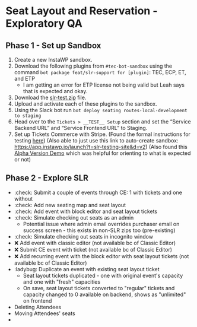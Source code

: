 # Seat Layout and Reservation - Exploratory QA 

## Phase 1 - Set up Sandbox
1. Create a new InstaWP sandbox.
2. Download the following plugins from `#tec-bot-sandbox` using the command `bot package feat/slr-support for [plugin]`: TEC, ECP, ET, and ETP
    - I am getting an error for ETP license not being valid but Leah says that is expected and okay. 
3. Download the [slr-test.zip](https://github.com/the-events-calendar/event-tickets-seating-service/blob/routes-local-development/dev/plugins/slr-test.zip) file. 
4. Upload and activate each of these plugins to the sandbox.
5. Using the Slack bot run `bot deploy seating routes-local-development to staging`
6. Head over to the `Tickets > __TEST__ Setup` section and set the “Service Backend URL” and “Service Frontend URL” to Staging. 
7. Set up Tickets Commerce with Stripe.
(Found the formal instructions for testing [here](https://docs.google.com/document/d/1DiWKWqeE-4ca0rrpW26qzoktB62UkRUZqihTUhV75Z4/edit?usp=sharing))
(Also able to just use this link to auto-create sandbox: https://app.instawp.io/launch?t=slr-testing-site&d=v2)
(Also found this [Alpha Version Demo](https://drive.google.com/file/d/13tQe_l7Ua_NkFFkzjPXcszzHg4gkEYQY/view?t=2) which was helpful for orienting to what is expected or not)

## Phase 2 - Explore SLR 
- :check: Submit a couple of events through CE: 1 with tickets and one without
- :check: Add new seating map and seat layout
- :check: Add event with block editor and seat layout tickets
- :check: Simulate checking out seats as an admin 
  - Potential issue where admin email overrides purchaser email on success screen - this exists in non-SLR zips too (pre-existing)
- :check: Simulate checking out seats in incognito window
- :x: Add event with classic editor (not available bc of Classic Editor)
- :x: Submit CE event with ticket (not available bc of Classic Editor)
- :x: Add recurring event with the block editor with seat layout tickets (not available bc of Classic Editor)
- :ladybug: Duplicate an event with existing seat layout ticket
  - Seat layout tickets duplicated - one with original event's capacity and one with "fresh" capacities
  - On save, seat layout tickets converted to "regular" tickets and capacity changed to 0 available on backend, shows as "unlimited" on frontend
- Deleting Attendees
- Moving Attendees' seats
- 